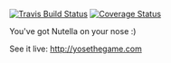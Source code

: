 [![Travis Build Status](https://travis-ci.org/yosethegame/yosethegame.png?branch=master)](https://travis-ci.org/yosethegame/yosethegame)
[![Coverage Status](https://coveralls.io/repos/yosethegame/yosethegame/badge.png?branch=master)](https://coveralls.io/r/yosethegame/yosethegame?branch=master)

You've got Nutella on your nose :) 

See it live: http://yosethegame.com
